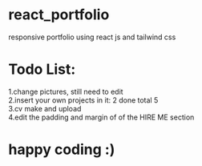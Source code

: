 # react_portfolio  
responsive portfolio using react js and tailwind css  

# Todo List:  
1.change pictures, still need to edit  
2.insert your own projects in it: 2 done total 5  
3.cv make and upload  
4.edit the padding and margin of of the HIRE ME section  
 
# happy coding :)